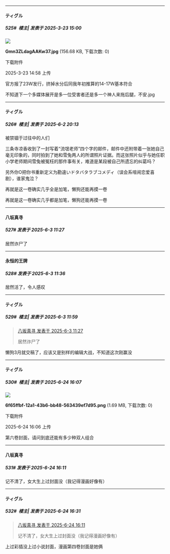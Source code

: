 ﻿
*****

####  ティグル  
##### 525#         楼主| 发表于 2025-3-23 15:00

<img src="https://img.saraba1st.com/forum/202503/23/145815wc7sszccss3e7zze.jpg" referrerpolicy="no-referrer">

<strong>Gmn3ZLdagAAKw37.jpg</strong> (156.68 KB, 下载次数: 0)

下载附件

2025-3-23 14:58 上传

官方报了23W发行，挤掉水分后同我年初推算的14-17W基本符合

不知道下一个多媒体展开是多一位受害者还是多一个神人来拖后腿，不安.jpg

*****

####  ティグル  
##### 526#         楼主| 发表于 2025-6-2 20:13

被禁锢于过往中的人们

三条寺凉香收到了一封写着“流氓老师”四个字的邮件，邮件中还附带着一张她自己毫无印象的，同时拍到了她和雪兔两人的所谓照片证据。而这张照片似乎与她任职小学老师期间雪兔被冤枉的那件事有关，难道是某段被自己所遗忘的纠葛吗？

另外你O把你书重新定义为勘違いドタバタラブコメディ（误会系喧闹恋爱喜剧），谁家鬼泣？

再就是这一卷确实几乎全是加笔，懒狗还能再摸一卷

再就是这一卷确实几乎都是加笔，懒狗还能再摸一卷


*****

####  八坂真寻  
##### 527#       发表于 2025-6-3 11:27

居然诈尸了


*****

####  永恒的王牌  
##### 528#       发表于 2025-6-3 11:36

居然活了，令人感叹


*****

####  ティグル  
##### 529#         楼主| 发表于 2025-6-3 11:59

<blockquote><a href="httphttps://stage1st.com/2b/forum.php?mod=redirect&amp;goto=findpost&amp;pid=67878444&amp;ptid=1988642" target="_blank">八坂真寻 发表于 2025-6-3 11:27</a>

居然诈尸了</blockquote>
懒狗3月就交稿了，应该又是别样的编辑大战，不知道这次刚赢没

*****

####  ティグル  
##### 530#         楼主| 发表于 2025-6-24 16:07

<img src="https://img.stage1st.com/forum/202506/24/160644yfg336j86h86z50f.png" referrerpolicy="no-referrer">

<strong>6f65ffbf-12a1-43b6-bb48-563439ef7d95.png</strong> (1.69 MB, 下载次数: 0)

下载附件

2025-6-24 16:06 上传

第六卷封面，请问到底还能有多少种双人组合


*****

####  八坂真寻  
##### 531#       发表于 2025-6-24 16:11

记不清了，女大生上过封面没（我记得漫画好像有）


*****

####  ティグル  
##### 532#         楼主| 发表于 2025-6-24 16:31

<blockquote><a href="httphttps://stage1st.com/2b/forum.php?mod=redirect&amp;goto=findpost&amp;pid=67991820&amp;ptid=1988642" target="_blank">八坂真寻 发表于 2025-6-24 16:11</a>

记不清了，女大生上过封面没（我记得漫画好像有）</blockquote>
上过彩插没上过小说封面，漫画第四卷封面是她俩

